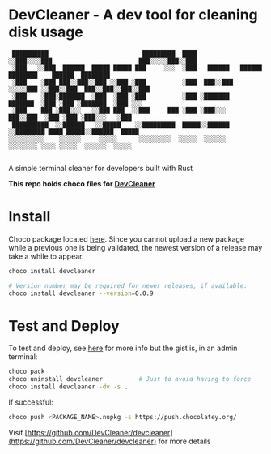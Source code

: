 # DevCleaner - A dev tool for cleaning disk usage

```
 ██████████                          █████████  ████                                                  
░░███░░░░███                        ███░░░░░███░░███                                                  
 ░███   ░░███  ██████  █████ █████ ███     ░░░  ░███   ██████   ██████   ████████    ██████  ████████ 
 ░███    ░███ ███░░███░░███ ░░███ ░███          ░███  ███░░███ ░░░░░███ ░░███░░███  ███░░███░░███░░███
 ░███    ░███░███████  ░███  ░███ ░███          ░███ ░███████   ███████  ░███ ░███ ░███████  ░███ ░░░ 
 ░███    ███ ░███░░░   ░░███ ███  ░░███     ███ ░███ ░███░░░   ███░░███  ░███ ░███ ░███░░░   ░███     
 ██████████  ░░██████   ░░█████    ░░█████████  █████░░██████ ░░████████ ████ █████░░██████  █████    
░░░░░░░░░░    ░░░░░░     ░░░░░      ░░░░░░░░░  ░░░░░  ░░░░░░   ░░░░░░░░ ░░░░ ░░░░░  ░░░░░░  ░░░░░     
                                                                                                      
```

A simple terminal cleaner for developers built with Rust

**This repo holds choco files for [DevCleaner](https://github.com/DevCleaner/devcleaner)**

# Install

Choco package located [here](https://community.chocolatey.org/packages/devcleaner). Since you cannot upload a new package while a previous one is being validated, the newest version of a release may take a while to appear.

```bash
choco install devcleaner

# Version number may be required for newer releases, if available:
choco install devcleaner --version=0.0.9
```

# Test and Deploy

To test and deploy, see [here](https://chocolatey.org/courses/creating-chocolatey-packages/building-testing-and-pushing) for more info but the gist is, in an admin terminal:

```bash
choco pack
choco uninstall devcleaner          # Just to avoid having to force
choco install devcleaner -dv -s .
```

If successful:

```bash
choco push <PACKAGE_NAME>.nupkg -s https://push.chocolatey.org/
```

Visit [https://github.com/DevCleaner/devcleaner](https://github.com/DevCleaner/devcleaner) for more details
